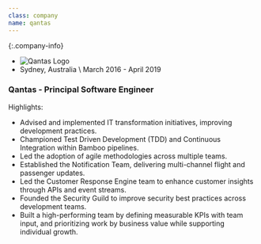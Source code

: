```yaml
---
class: company
name: qantas
---
```

{:.company-info}
- ![Qantas Logo](images/qantas.png)
- Sydney, Australia \\
March 2016 - April 2019

### Qantas - Principal Software Engineer
Highlights:
*   Advised and implemented IT transformation initiatives, improving development practices.
*   Championed Test Driven Development (TDD) and Continuous Integration within Bamboo pipelines.
*   Led the adoption of agile methodologies across multiple teams.
*   Established the Notification Team, delivering multi-channel flight and passenger updates.
*   Led the Customer Response Engine team to enhance customer insights through APIs and event streams.
*   Founded the Security Guild to improve security best practices across development teams.
*   Built a high-performing team by defining measurable KPIs with team input, and prioritizing work by business value while supporting individual growth.
